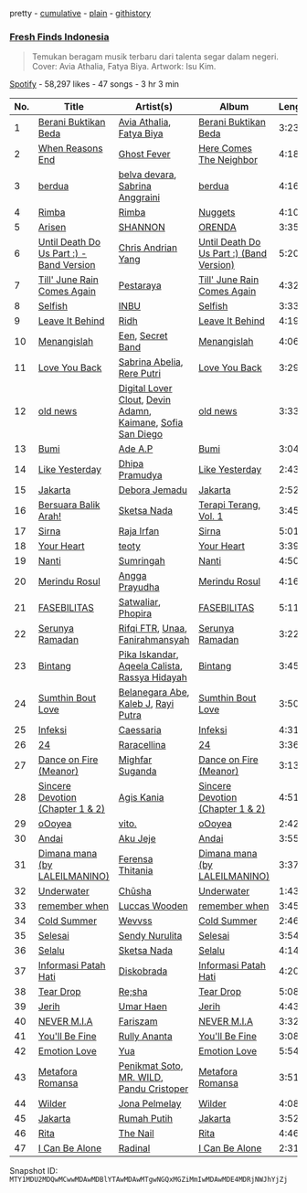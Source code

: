 pretty - [cumulative](/playlists/cumulative/37i9dQZF1DWSGWRWu30rg7.md) - [plain](/playlists/plain/37i9dQZF1DWSGWRWu30rg7) - [githistory](https://github.githistory.xyz/mackorone/spotify-playlist-archive/blob/main/playlists/plain/37i9dQZF1DWSGWRWu30rg7)

### [Fresh Finds Indonesia](https://open.spotify.com/playlist/37i9dQZF1DWSGWRWu30rg7)

> Temukan beragam musik terbaru dari talenta segar dalam negeri\. Cover: Avia Athalia, Fatya Biya\. Artwork: Isu Kim.

[Spotify](https://open.spotify.com/user/spotify) - 58,297 likes - 47 songs - 3 hr 3 min

| No. | Title | Artist(s) | Album | Length |
|---|---|---|---|---|
| 1 | [Berani Buktikan Beda](https://open.spotify.com/track/2hzXS8qQRiJTSW0NFDtUWB) | [Avia Athalia](https://open.spotify.com/artist/5TT4XW9r3HNJ4elktvvzUE), [Fatya Biya](https://open.spotify.com/artist/5fLa60wbGDWGpHESwXJYW7) | [Berani Buktikan Beda](https://open.spotify.com/album/0bMo06NisyBwi0QQpFoXzt) | 3:23 |
| 2 | [When Reasons End](https://open.spotify.com/track/4y2iVcECRxIa9eyDPP0nYD) | [Ghost Fever](https://open.spotify.com/artist/1ZmDucAM1OEaljYZ1W4SLY) | [Here Comes The Neighbor](https://open.spotify.com/album/5tAYvG42QsTDsaaaxOQbLp) | 4:18 |
| 3 | [berdua](https://open.spotify.com/track/5LieYarl7awUlOXIBV0cHu) | [belva devara](https://open.spotify.com/artist/77HRI0AHXEfScyt1yAbqq7), [Sabrina Anggraini](https://open.spotify.com/artist/6izKjal8U94M2ucXB1lp8X) | [berdua](https://open.spotify.com/album/4MvHWTbvaxjm4hIpKPgcmV) | 4:16 |
| 4 | [Rimba](https://open.spotify.com/track/2t08smZmwGJojfpu7ZA2vc) | [Rimba](https://open.spotify.com/artist/0ejPHB5hhzjG2JtglWKjlZ) | [Nuggets](https://open.spotify.com/album/7hKFnf3BL6yNe57oqJRKd1) | 4:10 |
| 5 | [Arisen](https://open.spotify.com/track/2a58wr5i4VYiQtuI4tJDB8) | [SHANNON](https://open.spotify.com/artist/5s67rogGUn0NMqfJKw6AMZ) | [ORENDA](https://open.spotify.com/album/3M21UKMt6v0UXIiZM8KwIZ) | 3:35 |
| 6 | [Until Death Do Us Part :\) \- Band Version](https://open.spotify.com/track/0Z1XdzFiuKTEZWtRzPYvZA) | [Chris Andrian Yang](https://open.spotify.com/artist/74DSMvAfXpnN3c1KCfvFwQ) | [Until Death Do Us Part :\) \(Band Version\)](https://open.spotify.com/album/7vOOQPkC3hb5W8yMh5Oqpt) | 5:20 |
| 7 | [Till' June Rain Comes Again](https://open.spotify.com/track/69Ee4BBdlG1ulOtvuuwgLY) | [Pestaraya](https://open.spotify.com/artist/14iJos3V6B7CFXpCq6xawN) | [Till' June Rain Comes Again](https://open.spotify.com/album/6r81irmeUJyJK3EqiDYYYx) | 4:32 |
| 8 | [Selfish](https://open.spotify.com/track/3NRqTAyT0ioQz65UXwv0OT) | [INBU](https://open.spotify.com/artist/6yEklIbsjgolWsD57T58p1) | [Selfish](https://open.spotify.com/album/2SRnfzngfSTKBsC3iFTjUN) | 3:33 |
| 9 | [Leave It Behind](https://open.spotify.com/track/7mZ5VRMc0MSdvbhiwa07RS) | [Ridh](https://open.spotify.com/artist/0tqCMm24TzsA9pbhqbjbv1) | [Leave It Behind](https://open.spotify.com/album/57Dn3qFbFdAPOsctMAAcGO) | 4:19 |
| 10 | [Menangislah](https://open.spotify.com/track/7f7b8c9v0GOPK3ATAKZJ3E) | [Een](https://open.spotify.com/artist/7bbJDNQGq6bCDbsJkPVMbW), [Secret Band](https://open.spotify.com/artist/1LiWM9widt4HuFbfwr42ZX) | [Menangislah](https://open.spotify.com/album/3buc8EEKw5iVxCJyrfq5tG) | 4:06 |
| 11 | [Love You Back](https://open.spotify.com/track/4KcstKa2bJ4IYtinSKL4uB) | [Sabrina Abelia](https://open.spotify.com/artist/37tmGhZpbaCpJOmFkx0stM), [Rere Putri](https://open.spotify.com/artist/154l0JZRywb0Im9X8WvGxJ) | [Love You Back](https://open.spotify.com/album/1Yqac3JPJfDkeEdslqW12v) | 3:29 |
| 12 | [old news](https://open.spotify.com/track/5HiBjJ0zntln4jLircqJUg) | [Digital Lover Clout](https://open.spotify.com/artist/22QuucegwtmO8wNyKmV8gm), [Devin Adamn](https://open.spotify.com/artist/6kwOdX0GkoTAGArEzSD9fd), [Kaimane](https://open.spotify.com/artist/3BGkd7sPUS9GFjEFt4Pef3), [Sofia San Diego](https://open.spotify.com/artist/1ElmVsVcMKhOKaPSEN1LbN) | [old news](https://open.spotify.com/album/1BDVN3lnHjwK3MwgcBRNWi) | 3:33 |
| 13 | [Bumi](https://open.spotify.com/track/4RlOlMbTBmUgR0bwc6RuTX) | [Ade A.P](https://open.spotify.com/artist/3x7k1jImhCl3whkKe6ZcBV) | [Bumi](https://open.spotify.com/album/4QhUqNll9M1v6fF98DC3O5) | 3:04 |
| 14 | [Like Yesterday](https://open.spotify.com/track/3nJq4sCuKeG6jJZem9Xnbr) | [Dhipa Pramudya](https://open.spotify.com/artist/1ChgMF6QgfNquRkguZopoQ) | [Like Yesterday](https://open.spotify.com/album/1B466rnvVfT1oE6NAbCi6k) | 2:43 |
| 15 | [Jakarta](https://open.spotify.com/track/2yXmtzCAFCf7werzkzXUOh) | [Debora Jemadu](https://open.spotify.com/artist/6ZuYHnceq5gox49ACfTVYf) | [Jakarta](https://open.spotify.com/album/7AyQXgucZqBiebsfZls4j1) | 2:52 |
| 16 | [Bersuara Balik Arah!](https://open.spotify.com/track/4HiQ5Qy5gfTZfcZbOwgOqv) | [Sketsa Nada](https://open.spotify.com/artist/3d65B2M4ukaAR8d4OwIkq2) | [Terapi Terang, Vol\. 1](https://open.spotify.com/album/3u617iPlXoQ5Y4oVY4HOTE) | 3:45 |
| 17 | [Sirna](https://open.spotify.com/track/2I8somJKilGtpIXdyoxn8Y) | [Raja Irfan](https://open.spotify.com/artist/3yVctUmmfoE25nFQR67jQF) | [Sirna](https://open.spotify.com/album/4Yc7qhot8P7UjIMb6ZZ6rJ) | 5:01 |
| 18 | [Your Heart](https://open.spotify.com/track/6l6XQhM9h8ZIYKHujuMno2) | [teoty](https://open.spotify.com/artist/0al7E03Okp7MnHr3XwXVpT) | [Your Heart](https://open.spotify.com/album/7MSscVONHpGuGeyOI6oBnH) | 3:39 |
| 19 | [Nanti](https://open.spotify.com/track/3L47GO1ctvmPHLubrkjq62) | [Sumringah](https://open.spotify.com/artist/47LZoHfRHIToxAVEpWpTgi) | [Nanti](https://open.spotify.com/album/2EvX3xpoGElixhwbc0kG8d) | 4:50 |
| 20 | [Merindu Rosul](https://open.spotify.com/track/6o4kBRPKVrwZXaCnWBQ5jJ) | [Angga Prayudha](https://open.spotify.com/artist/0wtPsa8i0lDmcQWZ3U9O6z) | [Merindu Rosul](https://open.spotify.com/album/3aia9wS35zCDu9i42YD2ja) | 4:16 |
| 21 | [FASEBILITAS](https://open.spotify.com/track/2WgpfQ7aKdzfia6vsoNTMl) | [Satwaliar](https://open.spotify.com/artist/1Jq0rDhz1EYcWsvnsYidb4), [Phopira](https://open.spotify.com/artist/4KSYBO1KOq3tEv0j10jqGe) | [FASEBILITAS](https://open.spotify.com/album/37CYlQBbvzhIJ69fSLRD16) | 5:11 |
| 22 | [Serunya Ramadan](https://open.spotify.com/track/6X5ywg4umTGNlwfcsQOzKP) | [Rifqi FTR](https://open.spotify.com/artist/0E7e9JsNEXjJ608E1MJnvh), [Unaa](https://open.spotify.com/artist/6TYHjBdNharlshJ0V1D8UU), [Fanirahmansyah](https://open.spotify.com/artist/2yfoFECTnaFjyHrHNjJm7x) | [Serunya Ramadan](https://open.spotify.com/album/1ZNQ6ynEfIKVMoPHG7AuCk) | 3:22 |
| 23 | [Bintang](https://open.spotify.com/track/3JgNzPmDESqEHAbzeJFOxz) | [Pika Iskandar](https://open.spotify.com/artist/3ZYWF9zaonB6IQ7KuOneIo), [Aqeela Calista](https://open.spotify.com/artist/5viTsV4BwI62jNF7ERhK4r), [Rassya Hidayah](https://open.spotify.com/artist/0toWlJNChTK4sb0R2ErTMQ) | [Bintang](https://open.spotify.com/album/12J6xhSHtWy0e2mm5cCc2S) | 3:45 |
| 24 | [Sumthin Bout Love](https://open.spotify.com/track/36PagkhheRVG0iFaM55njV) | [Belanegara Abe](https://open.spotify.com/artist/7ynDbLbbf0ldcQvzPyALuA), [Kaleb J](https://open.spotify.com/artist/3sMsWkApnc6yPyMUsNHQlb), [Rayi Putra](https://open.spotify.com/artist/3FduEXHFSq8Hboekc8JMUR) | [Sumthin Bout Love](https://open.spotify.com/album/6eqKKHirJmjLlVBJCN87i9) | 3:50 |
| 25 | [Infeksi](https://open.spotify.com/track/0s43yjMEn0QqebqvypBQ3K) | [Caessaria](https://open.spotify.com/artist/4Lqjj5kam5AMYcZvdkKTvd) | [Infeksi](https://open.spotify.com/album/6u6VazvWTsc7uVzB7Iij3g) | 4:31 |
| 26 | [24](https://open.spotify.com/track/1kGdmYglB6zVHnlnDuq9WW) | [Raracellina](https://open.spotify.com/artist/4c35lGsLbwUTvQzGZxb2iI) | [24](https://open.spotify.com/album/34oqgpbFPJtlgJLAEV8nw5) | 3:36 |
| 27 | [Dance on Fire \(Meanor\)](https://open.spotify.com/track/026Q5fSp1paQUNj6aRCEUJ) | [Mighfar Suganda](https://open.spotify.com/artist/6fnPHFhTbkcDHj9CjpGzlG) | [Dance on Fire \(Meanor\)](https://open.spotify.com/album/4Bwkslj7A4STvZob5sR9dD) | 3:13 |
| 28 | [Sincere Devotion \(Chapter 1 & 2\)](https://open.spotify.com/track/0Y33quW3FBjkV0wvSTU6Uw) | [Agis Kania](https://open.spotify.com/artist/0nFclwnPdTOxwyI4st6WJh) | [Sincere Devotion \(Chapter 1 & 2\)](https://open.spotify.com/album/5RLFR5bHKafzLoZKU0gjld) | 4:51 |
| 29 | [oOoyea](https://open.spotify.com/track/6vwvbXdQJ0cII3VGbW0XKv) | [vito.](https://open.spotify.com/artist/76qlBev2S8MtsJSHxEgoJ0) | [oOoyea](https://open.spotify.com/album/22os5jvH0IFvF4X5HAWtSC) | 2:42 |
| 30 | [Andai](https://open.spotify.com/track/4GEyXePiQT2lNBwNj3EE09) | [Aku Jeje](https://open.spotify.com/artist/4FZ6V3q8zMyFvSMeT2ld2f) | [Andai](https://open.spotify.com/album/1CuEuwNQSntumAotbmV0bk) | 3:55 |
| 31 | [Dimana mana \(by LALEILMANINO\)](https://open.spotify.com/track/3W2bLnfNAd36I0MrXVnmRb) | [Ferensa Thitania](https://open.spotify.com/artist/5JQKuqT7h8RJSiH9PXxp0o) | [Dimana mana \(by LALEILMANINO\)](https://open.spotify.com/album/0NaFRZJzLaJeCLLafljc30) | 3:37 |
| 32 | [Underwater](https://open.spotify.com/track/1h9uHljOrqLZnOdIYoVMv2) | [Chūsha](https://open.spotify.com/artist/14qvOZ9N420mYXnkGfR2Ly) | [Underwater](https://open.spotify.com/album/5PuAi1mVFzHQo91LMhQxaB) | 1:43 |
| 33 | [remember when](https://open.spotify.com/track/4oKbGERlZPPbgUj7eeEefT) | [Luccas Wooden](https://open.spotify.com/artist/7iVibpALRKwTt5R97hFDKi) | [remember when](https://open.spotify.com/album/3gYTQ45u6GAA4jUP7xGtT2) | 3:45 |
| 34 | [Cold Summer](https://open.spotify.com/track/139kM9LWx2iLbOfs1lxJKu) | [Wevvss](https://open.spotify.com/artist/6zcbd2HfTX8pbqYqmXQkLI) | [Cold Summer](https://open.spotify.com/album/0J2RsiZIEycjT1BmxzFWxi) | 2:46 |
| 35 | [Selesai](https://open.spotify.com/track/0xI5nurTbsqgiS2sembxQt) | [Sendy Nurulita](https://open.spotify.com/artist/7DDBJWvw1cs7deI8V1cmEi) | [Selesai](https://open.spotify.com/album/5z680eBcv9PzcVuHOadVHq) | 3:54 |
| 36 | [Selalu](https://open.spotify.com/track/0fcLCSgi7qYUmJLTr14JGD) | [Sketsa Nada](https://open.spotify.com/artist/3d65B2M4ukaAR8d4OwIkq2) | [Selalu](https://open.spotify.com/album/298gpwpFv3kHwt21KKbAhO) | 4:14 |
| 37 | [Informasi Patah Hati](https://open.spotify.com/track/2MHbkhSTigcy3ZDbe8JwSZ) | [Diskobrada](https://open.spotify.com/artist/37rbW86aWa1CjkHgwjqsYT) | [Informasi Patah Hati](https://open.spotify.com/album/6uS5wAx4Yld4hhhULMRzLa) | 4:20 |
| 38 | [Tear Drop](https://open.spotify.com/track/3xtnsvAkc6xlNVQijjgI1Q) | [Re;sha](https://open.spotify.com/artist/1j40Ge9QkUlThGXZOuKuLE) | [Tear Drop](https://open.spotify.com/album/71O4Y3mMJ7j52csFAMeWHP) | 5:08 |
| 39 | [Jerih](https://open.spotify.com/track/43JcPdcyAGT67I1jyuY2aF) | [Umar Haen](https://open.spotify.com/artist/2eAzBWJlcjAqd4RUlu3xeb) | [Jerih](https://open.spotify.com/album/6iIcYet2JqB2oYEvRt7r9z) | 4:43 |
| 40 | [NEVER M.I.A](https://open.spotify.com/track/5hE90nxYtWWdtRg6n96rL1) | [Fariszam](https://open.spotify.com/artist/5D77od8p9I7ehZu9g5cc2E) | [NEVER M.I.A](https://open.spotify.com/album/1aYbO76vIuDxzFEBHJ9bB7) | 3:32 |
| 41 | [You'll Be Fine](https://open.spotify.com/track/5vOlZ1Ri6GpzSGGWsnufJ8) | [Rully Ananta](https://open.spotify.com/artist/4KxcnztydOURtpMKA9dtcU) | [You'll Be Fine](https://open.spotify.com/album/0bNZgXHoG7SXMBN6ZWyZMg) | 3:08 |
| 42 | [Emotion Love](https://open.spotify.com/track/5xwMwLzdWicUBX9nU9XRUA) | [Yua](https://open.spotify.com/artist/4zZ4jGPOpBzzwrWCVNWlsE) | [Emotion Love](https://open.spotify.com/album/5kvyCjHrIxgeOQEwlcJDVk) | 5:54 |
| 43 | [Metafora Romansa](https://open.spotify.com/track/7wt7ochnZMLJBghQpMPkHb) | [Penikmat Soto](https://open.spotify.com/artist/1dVhhCe5DGDavrsiSsxh0a), [MR\. WILD](https://open.spotify.com/artist/4eZTVAAADW5Zdjl51gOC4H), [Pandu Cristoper](https://open.spotify.com/artist/2jzxpQURxsEZGCIBEu1iXd) | [Metafora Romansa](https://open.spotify.com/album/0cfs3xwSYILok4i2acnlVB) | 3:51 |
| 44 | [Wilder](https://open.spotify.com/track/3IFhJQm83wiiwFNJ0BuMg0) | [Jona Pelmelay](https://open.spotify.com/artist/2Y7Thum3hqyujAkfEcvwwd) | [Wilder](https://open.spotify.com/album/38ltKOPnH2FjD6mhvSkqVl) | 4:08 |
| 45 | [Jakarta](https://open.spotify.com/track/5yornUho6amgKf5kwYETXy) | [Rumah Putih](https://open.spotify.com/artist/4QJNr13nC395l5APIWuMOh) | [Jakarta](https://open.spotify.com/album/2rmjlU2wVgzdPA3kcUXDgx) | 3:52 |
| 46 | [Rita](https://open.spotify.com/track/31uy711lxcvsYmDcm8UwX8) | [The Nail](https://open.spotify.com/artist/6a7dGwrL6tCTxNA4zsIMH2) | [Rita](https://open.spotify.com/album/1alwjeI2o1qPYph78nKr2R) | 4:46 |
| 47 | [I Can Be Alone](https://open.spotify.com/track/5WAvWQKqTDyM6lLpiKQKMa) | [Radinal](https://open.spotify.com/artist/7jtCIfuhpqFUoFax7JE0Jg) | [I Can Be Alone](https://open.spotify.com/album/6oxWFz8LHyExl1DiXLkkc4) | 2:31 |

Snapshot ID: `MTY1MDU2MDQwMCwwMDAwMDBlYTAwMDAwMTgwNGQxMGZiMmIwMDAwMDE4MDRjNWJhYjZj`
